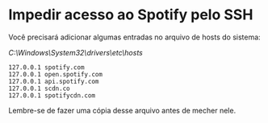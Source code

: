 # Impedir acesso ao Spotify pelo SSH


Você precisará adicionar algumas entradas no arquivo de hosts do sistema:

*C:\Windows\System32\drivers\etc\hosts*
```
127.0.0.1 spotify.com
127.0.0.1 open.spotify.com
127.0.0.1 api.spotify.com
127.0.0.1 scdn.co
127.0.0.1 spotifycdn.com
```

Lembre-se de fazer uma cópia desse arquivo antes de mecher nele.
